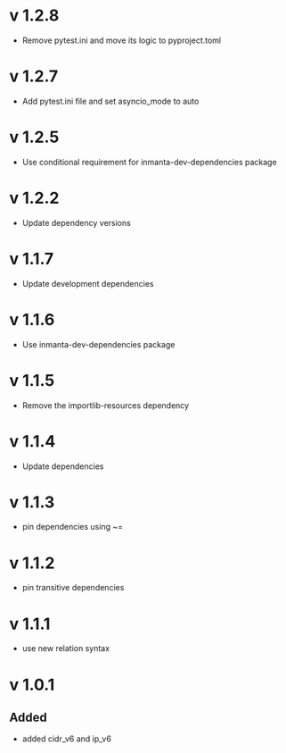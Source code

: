 # v 1.2.8
- Remove pytest.ini and move its logic to pyproject.toml

# v 1.2.7
- Add pytest.ini file and set asyncio_mode to auto

# v 1.2.5
- Use conditional requirement for inmanta-dev-dependencies package

# v 1.2.2
- Update dependency versions

# v 1.1.7
- Update development dependencies 

# v 1.1.6
- Use inmanta-dev-dependencies package

# v 1.1.5
- Remove the importlib-resources dependency

# v 1.1.4
- Update dependencies

# v 1.1.3
- pin dependencies using ~=

# v 1.1.2
- pin transitive dependencies

# v 1.1.1
- use new relation syntax

# v 1.0.1

## Added 

- added cidr_v6 and ip_v6
